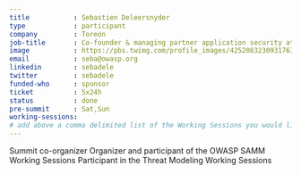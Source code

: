 ```yaml
---
title           : Sebastien Deleersnyder
type            : participant
company         : Toreon
job-title       : Co-founder & managing partner application security at Toreon
image           : https://pbs.twimg.com/profile_images/425208323093176320/AQr7Ot7l_400x400.png
email           : seba@owasp.org
linkedin        : sebadele
twitter         : sebadele
funded-who      : sponsor
ticket          : 5x24h
status          : done
pre-summit      : Sat,Sun
working-sessions:
# add above a comma delimited list of the Working Sessions you would like to attend (use the session's title)
---
```


Summit co-organizer
Organizer and participant of the OWASP SAMM Working Sessions
Participant in the Threat Modeling Working Sessions

